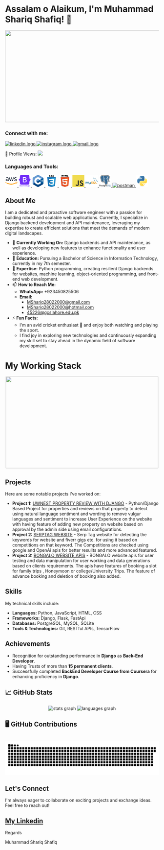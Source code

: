 # Assalam o Alaikum, I'm Muhammad Shariq Shafiq! 👋


<div align="right">
  <img src="https://media2.giphy.com/media/26tn33aiTi1jkl6H6/giphy.gif" width="1200px" height="300px">
</div>


<h3 align="left">Connect with me:</h3>
<div align="left">
  <a href="https://www.linkedin.com/in/muhammad-shariq-335b58239/" target="_blank">
    <img src="https://img.shields.io/static/v1?message=LinkedIn&logo=linkedin&label=&color=0077B5&logoColor=white&labelColor=&style=for-the-badge" height="35" alt="linkedin logo"  />
  </a>
  <a href="https://www.instagram.com/shariq.shafiq_46/" target="_blank">
    <img src="https://img.shields.io/static/v1?message=Instagram&logo=instagram&label=&color=E4405F&logoColor=white&labelColor=&style=for-the-badge" height="35" alt="instagram logo"  />
  </a>

  <a href="mailto:mshariq28022000@gmail.com" target="_blank">
    <img src="https://img.shields.io/static/v1?message=Gmail&logo=gmail&label=&color=D14836&logoColor=white&labelColor=&style=for-the-badge" height="35" alt="gmail logo"  />
  </a>
</div>



👀 Profile Views: ![](https://komarev.com/ghpvc/?username=M-Shariq-546&color=blue&style=flat-square)




<h3 align="left">Languages and Tools:</h3>
<p align="left"> <a href="https://aws.amazon.com" target="_blank" rel="noreferrer"> <img src="https://raw.githubusercontent.com/devicons/devicon/master/icons/amazonwebservices/amazonwebservices-original-wordmark.svg" alt="aws" width="40" height="40"/> </a> <a href="https://getbootstrap.com" target="_blank" rel="noreferrer"> <img src="https://raw.githubusercontent.com/devicons/devicon/master/icons/bootstrap/bootstrap-plain-wordmark.svg" alt="bootstrap" width="40" height="40"/> </a> <a href="https://www.w3schools.com/cpp/" target="_blank" rel="noreferrer"> <img src="https://raw.githubusercontent.com/devicons/devicon/master/icons/cplusplus/cplusplus-original.svg" alt="cplusplus" width="40" height="40"/> </a> <a href="https://www.w3schools.com/css/" target="_blank" rel="noreferrer"> <img src="https://raw.githubusercontent.com/devicons/devicon/master/icons/css3/css3-original-wordmark.svg" alt="css3" width="40" height="40"/> </a> <a href="https://www.w3.org/html/" target="_blank" rel="noreferrer"> <img src="https://raw.githubusercontent.com/devicons/devicon/master/icons/html5/html5-original-wordmark.svg" alt="html5" width="40" height="40"/> </a> <a href="https://developer.mozilla.org/en-US/docs/Web/JavaScript" target="_blank" rel="noreferrer"> <img src="https://raw.githubusercontent.com/devicons/devicon/master/icons/javascript/javascript-original.svg" alt="javascript" width="40" height="40"/> <a href="https://www.mysql.com/" target="_blank" rel="noreferrer"> <img src="https://raw.githubusercontent.com/devicons/devicon/master/icons/mysql/mysql-original-wordmark.svg" alt="mysql" width="40" height="40"/> </a> <a href="https://www.postgresql.org" target="_blank" rel="noreferrer"> <img src="https://raw.githubusercontent.com/devicons/devicon/master/icons/postgresql/postgresql-original-wordmark.svg" alt="postgresql" width="40" height="40"/> </a> <a href="https://postman.com" target="_blank" rel="noreferrer"> <img src="https://www.vectorlogo.zone/logos/getpostman/getpostman-icon.svg" alt="postman" width="40" height="40"/> </a> <a href="https://www.python.org" target="_blank" rel="noreferrer"> <img src="https://raw.githubusercontent.com/devicons/devicon/master/icons/python/python-original.svg" alt="python" width="40" height="40"/> </a> </p>


## About Me

I am a dedicated and proactive software engineer with a passion for building robust and scalable web applications. Currently, I specialize in Django backend development and API maintenance, leveraging my expertise to create efficient solutions that meet the demands of modern digital landscapes.

- 🔭 **Currently Working On:** Django backends and API maintenance, as well as developing new features to enhance functionality and user experience.
- 🌱 **Education:** Pursuing a Bachelor of Science in Information Technology, currently in my 7th semester.
- 💬 **Expertise:** Python programming, creating resilient Django backends for websites, machine learning, object-oriented programming, and front-end web development.
- 📫 **How to Reach Me:** 
  - **WhatsApp:** +923450825506
  - **Email:** 
    - [MShariq28022000@gmail.com](mailto:MShariq28022000@gmail.com)
    - [MShariq28022000@hotmail.com](mailto:MShariq28022000@hotmail.com)
    - [45226@gcslahore.edu.pk](mailto:45226@gcslahore.edu.pk)
- ⚡ **Fun Facts:** 
  - I'm an avid cricket enthusiast 🏏 and enjoy both watching and playing the sport.
  - I find joy in exploring new technologies and continuously expanding my skill set to stay ahead in the dynamic field of software development.


# My Working Stack

<div align="center">
  <img src="https://media.geeksforgeeks.org/wp-content/cdn-uploads/20210923191540/Integrating-Django-with-Reactjs-using-Django-REST-Framework.png" width="500px" height="300px">
</div>


## Projects

Here are some notable projects I've worked on:

- **Project 1:** [UWNEST PROPERTY REVIEW WITH DJANGO](https://github.com/M-Shariq-546/UWNEST-Properties) - Python/Django Based Project for properties and reviews on that property to detect using natural language sentiment and wording to remove vulgur languages and sentiment to increase User Experience on the website with having feature of adding new property on website based on approval by the admin side using email configurations.
- **Project 2:** [SERPTAG WEBSITE](https://github.com/cwebado/Serpbackend) - Serp Tag website for detecting the keywords for website and fiverr gigs etc. for using it based on competitions on that keyword. The Competitions are checked using google and OpenAi apis for better resullts and more advanced featured.
- **Project 3:** [BONGALO WEBSITE APIS](https://github.com/M-Shariq-546/Bongalo) - BONGALO website apis for user testing and data manipulation for user working and data generations based on clients requirements. The apis have features of booking a slot for family trips , Honeymoon or college/University Trips. The feature of advance booking and deletion of booking also added. 

## Skills

My technical skills include:

- **Languages:** Python, JavaScript, HTML, CSS
- **Frameworks:** Django, Flask, FastApi
- **Databases:** PostgreSQL, MySQL, SQLite
- **Tools & Technologies:** Git, RESTful APIs, TensorFlow

## Achievements

- Recognition for outstanding performance in **Django** as **Back-End Developer**.
- Having Trusts of more than **15 permanent clients**.
- Successfully completed **BackEnd Developer Course from Coursera** for enhancing proficiency in **Django**.



## 📈 GitHub Stats

###

<div align="center">
  <img src="https://github-readme-stats.vercel.app/api?username=M-Shariq-546&hide_title=false&hide_rank=false&show_icons=true&include_all_commits=true&count_private=true&disable_animations=false&theme=gotham&locale=en&hide_border=false" height="150" alt="stats graph"  />
  <img src="https://github-readme-stats.vercel.app/api/top-langs?username=M-Shariq-546&locale=en&hide_title=false&layout=compact&card_width=320&langs_count=5&theme=gotham&hide_border=false" height="150" alt="languages graph"  />
</div>

###

## 🖥️ GitHub Contributions
<br clear="both">

<img src="https://raw.githubusercontent.com/ABRJrocks/ABRJrocks/output/snake.svg" alt="Snake animation" />



## Let's Connect

I'm always eager to collaborate on exciting projects and exchange ideas. Feel free to reach out!

## [My Linkedin](https://www.linkedin.com/in/muhammad-shariq-335b58239?utm_source=share&utm_campaign=share_via&utm_content=profile&utm_medium=android_app)

Regards 

Muhammad Shariq Shafiq
